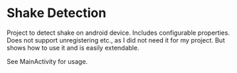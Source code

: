 # Shake Detection
Project to detect shake on android device. Includes configurable properties. Does not support unregistering etc., as I did not need it for my project. But shows how to use it and is easily extendable.

See MainActivity for usage.
